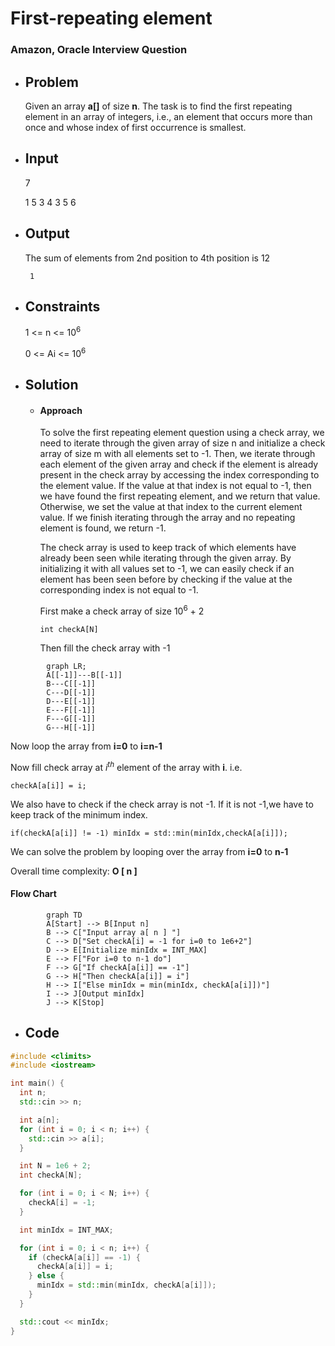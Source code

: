 
# First-repeating element
###  Amazon, Oracle Interview Question

- ## Problem
	Given an array **a[]** of size **n**. The task is to find the first repeating element in an array of integers, i.e., an element that occurs more than once and whose index of first occurrence is smallest.

- ## Input
	
	7

	1 5 3 4 3 5 6

- ## Output
	
	The sum of elements from 2nd position to 4th position is 12
		
	`` 1``
	
- ## Constraints

	1 <= n <= $10^{6}$
	
	0 <= Ai <=  $10^{6}$

- ## Solution

	-	####  Approach

		To solve the first repeating element question using a check array, we need to iterate through the given array of size n and initialize a check array of size m with all elements set to -1. Then, we iterate through each element of the given array and check if the element is already present in the check array by accessing the index corresponding to the element value. If the value at that index is not equal to -1, then we have found the first repeating element, and we return that value. Otherwise, we set the value at that index to the current element value. If we finish iterating through the array and no repeating element is found, we return -1.

		The check array is used to keep track of which elements have already been seen while iterating through the given array. By initializing it with all values set to -1, we can easily check if an element has been seen before by checking if the value at the corresponding index is not equal to -1.

		First make a check array of size $10^{6}$ + 2
		
		``int checkA[N]``

		Then fill the check array with -1

```mermaid
		graph LR;
		A[[-1]]---B[[-1]]
	    B---C[[-1]]
	    C---D[[-1]]
	    D---E[[-1]]
	    E---F[[-1]]
	    F---G[[-1]]
	    G---H[[-1]]
```

Now loop the array from **i=0** to **i=n-1**

Now fill check array at $i^{th}$ element of the array with **i**. i.e.

``checkA[a[i]] = i;``

We also have to check if the check array is not -1. If it is not -1,we have to keep track of the minimum index.

``if(checkA[a[i]] != -1) minIdx = std::min(minIdx,checkA[a[i]]);``

We can solve the problem by looping over the array from **i=0** to **n-1**

Overall time complexity: **O [ n ]**
		

#### Flow Chart
```mermaid
		graph TD
		A[Start] --> B[Input n]
		B --> C["Input array a[ n ] "]
		C --> D["Set checkA[i] = -1 for i=0 to 1e6+2"]
		D --> E[Initialize minIdx = INT_MAX]
		E --> F["For i=0 to n-1 do"]
		F --> G["If checkA[a[i]] == -1"]
		G --> H["Then checkA[a[i]] = i"]
		H --> I["Else minIdx = min(minIdx, checkA[a[i]])"]
		I --> J[Output minIdx]
		J --> K[Stop]	
```

-	## Code
```cpp
#include <climits>
#include <iostream>

int main() {
  int n;
  std::cin >> n;

  int a[n];
  for (int i = 0; i < n; i++) {
    std::cin >> a[i];
  }

  int N = 1e6 + 2;
  int checkA[N];

  for (int i = 0; i < N; i++) {
    checkA[i] = -1;
  }

  int minIdx = INT_MAX;

  for (int i = 0; i < n; i++) {
    if (checkA[a[i]] == -1) {
      checkA[a[i]] = i;
    } else {
      minIdx = std::min(minIdx, checkA[a[i]]);
    }
  }

  std::cout << minIdx;
}
```
